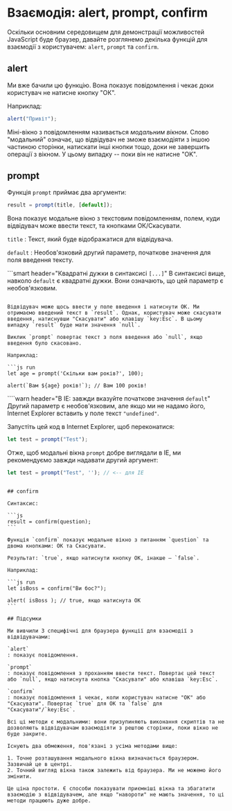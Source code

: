 # Взаємодія: alert, prompt, confirm

Оскільки основним середовищем для демонстрації можливостей JavaScript буде браузер, давайте розглянемо декілька функцій для взаємодії з користувачем: `alert`, `prompt` та `confirm`.

## alert

Ми вже бачили цю функцію. Вона показує повідомлення і чекає доки користувач не натисне кнопку "ОК".

Наприклад:

```js
alert("Привіт");
```

Міні-вікно з повідомленням називається *модальним вікном*. Слово "модальний" означає, що відвідувач не зможе взаємодіяти з іншою частиною сторінки, натискати інші кнопки тощо, доки не завершить операції з вікном. У цьому випадку -- поки він не натисне "OK".

## prompt

Функція `prompt` приймає два аргументи:

```js no-beautify
result = prompt(title, [default]);
```

Вона показує модальне вікно з текстовим повідомленням, полем, куди відвідувач може ввести текст, та кнопками ОК/Скасувати.

`title`
: Текст, який буде відображатися для відвідувача.

`default`
: Необов'язковий другий параметр, початкове значення для поля введення тексту.

```smart header="Квадратні дужки в синтаксисі `[...]`"
В синтаксисі вище, навколо `default` є квадратні дужки. Вони означають, що цей параметр є необов'язковим.
```

Відвідувач може щось ввести у поле введення і натиснути ОК. Ми отримаємо введений текст в `result`. Однак, користувач може скасувати введення, натиснувши "Скасувати" або клавішу `key:Esc`. В цьому випадку `result` буде мати значення `null`.

Виклик `prompt` повертає текст з поля введення або `null`, якщо введення було скасовано.

Наприклад:

```js run
let age = prompt('Скільки вам років?', 100);

alert(`Вам ${age} років!`); // Вам 100 років!
```

````warn header="В IE: завжди вказуйте початкове значення `default`"
Другий параметр є необов'язковим, але якщо ми не надамо його, Internet Explorer вставить у поле текст `"undefined"`.

Запустіть цей код в Internet Explorer, щоб переконатися:

```js run
let test = prompt("Test");
```

Отже, щоб модальні вікна `prompt` добре виглядали в IE, ми рекомендуємо завжди надавати другий аргумент:

```js run
let test = prompt("Test", ''); // <-- для IE
```
````

## confirm

Синтаксис:

```js
result = confirm(question);
```

Функція `confirm` показує модальне вікно з питанням `question` та двома кнопками: ОК та Скасувати.

Результат: `true`, якщо натиснути кнопку OK, інакше — `false`.

Наприклад:

```js run
let isBoss = confirm("Ви бос?");

alert( isBoss ); // true, якщо натиснута OK
```

## Підсумки

Ми вивчили 3 специфічні для браузера функції для взаємодії з відвідувачами:

`alert`
: показує повідомлення.

`prompt`
: показує повідомлення з проханням ввести текст. Повертає цей текст або `null`, якщо натиснута кнопка "Скасувати" або клавіша `key:Esc`.

`confirm`
: показує повідомлення і чекає, коли користувач натисне "OK" або "Скасувати". Повертає `true` для ОК та `false` для "Скасувати"/`key:Esc`.

Всі ці методи є модальними: вони призупиняють виконання скриптів та не дозволяють відвідувачам взаємодіяти з рештою сторінки, поки вікно не буде закрите.

Існують два обмеження, пов'язані з усіма методами вище:

1. Точне розташування модального вікна визначається браузером. Зазвичай це в центрі.
2. Точний вигляд вікна також залежить від браузера. Ми не можемо його змінити.

Це ціна простоти. Є способи показувати приємніші вікна та збагатити взаємодію з відвідувачем, але якщо "навороти" не мають значення, то ці методи працюють дуже добре.
